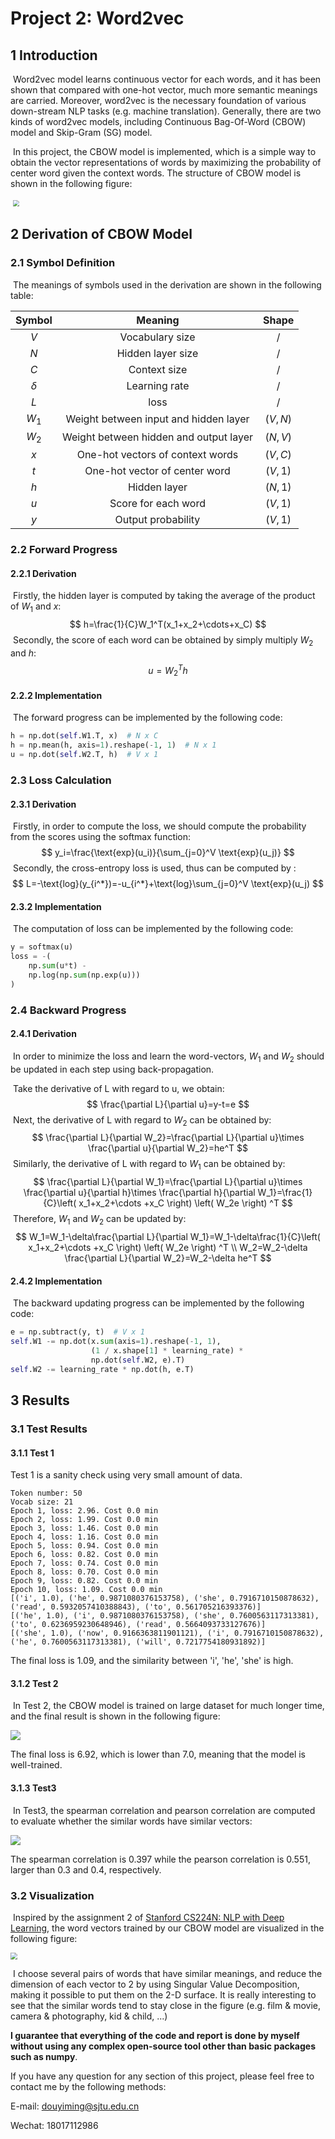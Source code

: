 # Project 2: Word2vec

## 1 Introduction

​	Word2vec model learns continuous vector for each words, and it has been shown that compared with one-hot vector, much more semantic meanings are carried. Moreover, word2vec is the necessary foundation of various down-stream NLP tasks (e.g. machine translation). Generally, there are two kinds of word2vec models, including Continuous Bag-Of-Word (CBOW) model and Skip-Gram (SG) model.

​	In this project, the CBOW model is implemented, which is a simple way to obtain the vector representations of words by maximizing the probability of center word given the context words. The structure of CBOW model is shown in the following figure:

​	<img src=".\fig\CBOW.png" style="zoom:60%;" />

## 2 Derivation of CBOW Model

### 2.1 Symbol Definition

​	The meanings of symbols used in the derivation are shown in the following table:

|  Symbol  |                Meaning                 |  Shape   |
| :------: | :------------------------------------: | :------: |
|   $V$    |            Vocabulary size             |    /     |
|   $N$    |           Hidden layer size            |    /     |
|   $C$    |              Context size              |    /     |
| $\delta$ |             Learning rate              |    /     |
|   $L$    |                  loss                  |    /     |
|  $W_1$   | Weight between input and hidden layer  | $(V, N)$ |
|  $W_2$   | Weight between hidden and output layer | $(N, V)$ |
|   $x$    |    One-hot vectors of context words    | $(V,C)$  |
|   $t$    |     One-hot vector of center word      | $(V,1)$  |
|   $h$    |              Hidden layer              | $(N,1)$  |
|   $u$    |          Score for each word           | $(V,1)$  |
|   $y$    |           Output probability           | $(V,1)$  |

### 2.2 Forward Progress

#### 2.2.1 Derivation

​	Firstly, the hidden layer is computed by taking the average of the product of $W_1$ and $x$:
$$
h=\frac{1}{C}W_1^T(x_1+x_2+\cdots+x_C)
$$
​	Secondly, the score of each word can be obtained by simply multiply $W_2$ and $h$:
$$
u=W_2^Th
$$

#### 2.2.2 Implementation

​	The forward progress can be implemented by the following code:

```python
h = np.dot(self.W1.T, x)  # N x C
h = np.mean(h, axis=1).reshape(-1, 1)  # N x 1
u = np.dot(self.W2.T, h)  # V x 1
```

### 2.3 Loss Calculation

#### 2.3.1 Derivation

​	Firstly, in order to compute the loss, we should compute the probability from the scores using the softmax function:
$$
y_i=\frac{\text{exp}(u_i)}{\sum_{j=0}^V \text{exp}(u_j)}
$$
​	Secondly, the cross-entropy loss is used, thus can be computed by :
$$
L=-\text{log}(y_{i^*})=-u_{i^*}+\text{log}\sum_{j=0}^V \text{exp}(u_j)
$$

#### 2.3.2 Implementation

​	The computation of loss can be implemented by the following code:

```python
y = softmax(u)
loss = -(
    np.sum(u*t) -
    np.log(np.sum(np.exp(u)))
)
```

### 2.4 Backward Progress

#### 2.4.1 Derivation

​	In order to minimize the loss and learn the word-vectors, $W_1$ and $W_2$ should be updated in each step using back-propagation. 

​	Take the derivative of L with regard to u, we obtain:
$$
\frac{\partial L}{\partial u}=y-t=e
$$
​	Next, the derivative of L with regard to $W_2$ can be obtained by:
$$
\frac{\partial L}{\partial W_2}=\frac{\partial L}{\partial u}\times \frac{\partial u}{\partial W_2}=he^T
$$
​	Similarly, the derivative of L with regard to $W_1$ can be obtained by:
$$
\frac{\partial L}{\partial W_1}=\frac{\partial L}{\partial u}\times \frac{\partial u}{\partial h}\times \frac{\partial h}{\partial W_1}=\frac{1}{C}\left( x_1+x_2+\cdots +x_C \right) \left( W_2e \right) ^T
$$
​	Therefore, $W_1$ and $W_2$ can be updated by:
$$
W_1=W_1-\delta\frac{\partial L}{\partial W_1}=W_1-\delta\frac{1}{C}\left( x_1+x_2+\cdots +x_C \right) \left( W_2e \right) ^T
\\
W_2=W_2-\delta \frac{\partial L}{\partial W_2}=W_2-\delta he^T
$$

#### 2.4.2 Implementation

​	The backward updating progress can be implemented by the following code:

```python
e = np.subtract(y, t)  # V x 1
self.W1 -= np.dot(x.sum(axis=1).reshape(-1, 1),
                  (1 / x.shape[1] * learning_rate) *
                  np.dot(self.W2, e).T)
self.W2 -= learning_rate * np.dot(h, e.T)
```

## 3 Results

### 3.1 Test Results

#### 3.1.1 Test 1

Test 1 is a sanity check using very small amount of data.

```
Token number: 50
Vocab size: 21
Epoch 1, loss: 2.96. Cost 0.0 min
Epoch 2, loss: 1.99. Cost 0.0 min
Epoch 3, loss: 1.46. Cost 0.0 min
Epoch 4, loss: 1.16. Cost 0.0 min
Epoch 5, loss: 0.94. Cost 0.0 min
Epoch 6, loss: 0.82. Cost 0.0 min
Epoch 7, loss: 0.74. Cost 0.0 min
Epoch 8, loss: 0.70. Cost 0.0 min
Epoch 9, loss: 0.82. Cost 0.0 min
Epoch 10, loss: 1.09. Cost 0.0 min
[('i', 1.0), ('he', 0.9871080376153758), ('she', 0.7916710150878632), ('read', 0.5932057410388843), ('to', 0.561705216393376)]
[('he', 1.0), ('i', 0.9871080376153758), ('she', 0.7600563117313381), ('to', 0.6236959230648946), ('read', 0.5664093733127676)]
[('she', 1.0), ('now', 0.9166363811901121), ('i', 0.7916710150878632), ('he', 0.7600563117313381), ('will', 0.7217754180931892)]
```

The final loss is $1.09$, and the similarity between 'i', 'he', 'she' is high.

#### 3.1.2 Test 2

​	In Test 2, the CBOW model is trained on large dataset for much longer time, and the final result is shown in the following figure:

![](.\fig\Test2.png)

The final loss is $6.92$, which is lower than $7.0$, meaning that the model is well-trained.

#### 3.1.3 Test3

​	In Test3, the spearman correlation and pearson correlation are computed to evaluate whether the similar words have similar vectors:

![](.\fig\Test3.png)

The spearman correlation is $0.397$ while the pearson correlation is $0.551$, larger than $0.3$ and $0.4$, respectively.

### 3.2 Visualization

​	Inspired by the assignment 2 of [Stanford CS224N: NLP with Deep Learning](https://www.youtube.com/watch?v=8rXD5-xhemo&list=PLoROMvodv4rOhcuXMZkNm7j3fVwBBY42z), the word vectors trained by our CBOW model are visualized in the following figure:

<img src=".\fig\word_vectors_2.png" style="zoom:70%;" />

​	I choose several pairs of words that have similar meanings, and reduce the dimension of each vector to $2$ by using Singular Value Decomposition, making it possible to put them on the 2-D surface. It is really interesting to see that the similar words tend to stay close in the figure (e.g. film & movie, camera & photography, kid & child, ...)



**I guarantee that everything of the code and report is done by myself without using any complex open-source tool other than basic packages such as numpy**. 

If you have any question for any section of this project, please feel free to contact me by the following methods:

E-mail: [douyiming@sjtu.edu.cn](mailto:douyiming@sjtu.edu.cn)

Wechat: 18017112986

